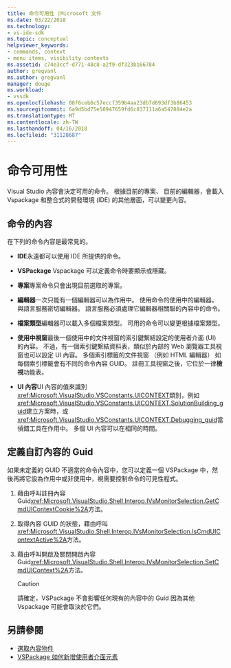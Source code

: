 ```yaml
---
title: 命令可用性 |Microsoft 文件
ms.date: 03/22/2018
ms.technology:
- vs-ide-sdk
ms.topic: conceptual
helpviewer_keywords:
- commands, context
- menu items, visibility contexts
ms.assetid: c74e3ccf-d771-48c8-a2f9-df323b166784
author: gregvanl
ms.author: gregvanl
manager: douge
ms.workload:
- vssdk
ms.openlocfilehash: 08f6ceb6c57eccf359b4aa23db7d693df3b86453
ms.sourcegitcommit: 6a9d5bd75e50947659fd6c837111a6a547884e2a
ms.translationtype: MT
ms.contentlocale: zh-TW
ms.lasthandoff: 04/16/2018
ms.locfileid: "31128687"
---
```

# <a name="command-availability"></a>命令可用性

Visual Studio 內容會決定可用的命令。 根據目前的專案、 目前的編輯器，會載入 Vspackage 和整合式的開發環境 (IDE) 的其他層面，可以變更內容。

## <a name="command-contexts"></a>命令的內容

在下列的命令內容是最常見的。

-   **IDE**永遠都可以使用 IDE 所提供的命令。

-   **VSPackage** Vspackage 可以定義命令時要顯示或隱藏。

-   **專案**專案命令只會出現目前選取的專案。

-   **編輯器**一次只能有一個編輯器可以為作用中。 使用命令的使用中的編輯器。 與語言服務密切編輯器。 語言服務必須處理它編輯器相關聯的內容中的命令。

-   **檔案類型**編輯器可以載入多個檔案類型。 可用的命令可以變更根據檔案類型。

-   **使用中視窗**最後一個使用中的文件視窗的索引鍵繫結設定的使用者介面 (UI) 的內容。 不過，有一個索引鍵繫結資料表，類似於內部的 Web 瀏覽器工具視窗也可以設定 UI 內容。 多個索引標籤的文件視窗 （例如 HTML 編輯器） 如每個索引標籤會有不同的命令內容 GUID。 註冊工具視窗之後，它位於一律**檢視**功能表。

-   **UI 內容**UI 內容的值來識別<xref:Microsoft.VisualStudio.VSConstants.UICONTEXT>類別，例如<xref:Microsoft.VisualStudio.VSConstants.UICONTEXT.SolutionBuilding_guid>建立方案時，或<xref:Microsoft.VisualStudio.VSConstants.UICONTEXT.Debugging_guid>當偵錯工具在作用中。 多個 UI 內容可以在相同的時間。

## <a name="defining-custom-context-guids"></a>定義自訂內容的 Guid

如果未定義的 GUID 不適當的命令內容中，您可以定義一個 VSPackage 中，然後再將它設為作用中或非使用中，視需要控制命令的可見性程式。

1.  藉由呼叫註冊內容 Guid<xref:Microsoft.VisualStudio.Shell.Interop.IVsMonitorSelection.GetCmdUIContextCookie%2A>方法。

2.  取得內容 GUID 的狀態，藉由呼叫<xref:Microsoft.VisualStudio.Shell.Interop.IVsMonitorSelection.IsCmdUIContextActive%2A>方法。

3.  藉由呼叫開啟及關閉開啟內容 Guid<xref:Microsoft.VisualStudio.Shell.Interop.IVsMonitorSelection.SetCmdUIContext%2A>方法。

    > [!CAUTION]
    > 請確定，VSPackage 不會影響任何現有的內容中的 Guid 因為其他 Vspackage 可能會取決於它們。

## <a name="see-also"></a>另請參閱

- [選取內容物件](../../extensibility/internals/selection-context-objects.md)
- [VSPackage 如何新增使用者介面元素](../../extensibility/internals/how-vspackages-add-user-interface-elements.md)